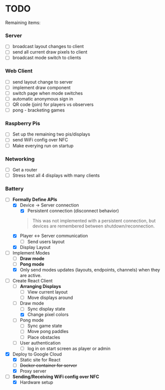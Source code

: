 # TODO

Remaining items:

### Server
- [ ] broadcast layout changes to client
- [ ] send all current draw pixels to client
- [ ] broadcast mode switch to clients

### Web Client
- [ ] send layout change to server
- [ ] implement draw component
- [ ] switch page when mode switches
- [ ] automatic anonymous sign in
- [ ] QR code (join) for players vs observers
- [ ] pong - bracketing games

### Raspberry Pis
- [ ] Set up the remaining two pis/displays
- [ ] send WiFi config over NFC
- [ ] Make everying run on startup

### Networking
- [ ] Get a router
- [ ] Stress test all 4 displays with many clients

### Battery

- [ ] **Formally Define APIs**
  - [x] Device -> Server connection
    - [x] Persistent connection (disconnect behavior)
    > This was not implemented with a persistent connection, but devices are remembered between shutdown/reconnection.
  - [x] Player <-> Server communication
    - [ ] Send users layout
  - [x] Display Layout
- [ ] Implement Modes
  - [ ] **Draw mode**
  - [ ] **Pong mode**
  - [x] Only send modes updates (layouts, endpoints, channels) when
        they are active.
- [ ] Create React Client
  - [ ] **Arranging Displays**
    - [ ] View current layout
    - [ ] Move displays around
  - [ ] Draw mode
    - [ ] Sync display state
    - [x] Change pixel colors
  - [ ] Pong mode
    - [ ] Sync game state
    - [ ] Move pong paddles
    - [ ] Place obstacles
  - [ ] User authentication
    - [ ] log in on start screen as player or admin
- [x] Deploy to Google Cloud
  - [x] Static site for React
  - [ ] ~~Docker container for server~~
  - [x] Proxy server
- [ ] **Sending/Receiving WiFi config over NFC**
  - [x] Hardware setup
